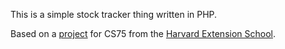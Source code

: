 This is a simple stock tracker thing written in PHP.

Based on a [project](http://cdn.cs75.net/2010/fall/projects/2/project2.pdf) for CS75
from the [Harvard Extension School](http://cs75.tv/2010/fall/).